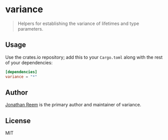# variance

> Helpers for establishing the variance of lifetimes and type parameters.

## Usage

Use the crates.io repository; add this to your `Cargo.toml` along
with the rest of your dependencies:

```toml
[dependencies]
variance = "*"
```

## Author

[Jonathan Reem](https://medium.com/@jreem) is the primary author and maintainer of variance.

## License

MIT

